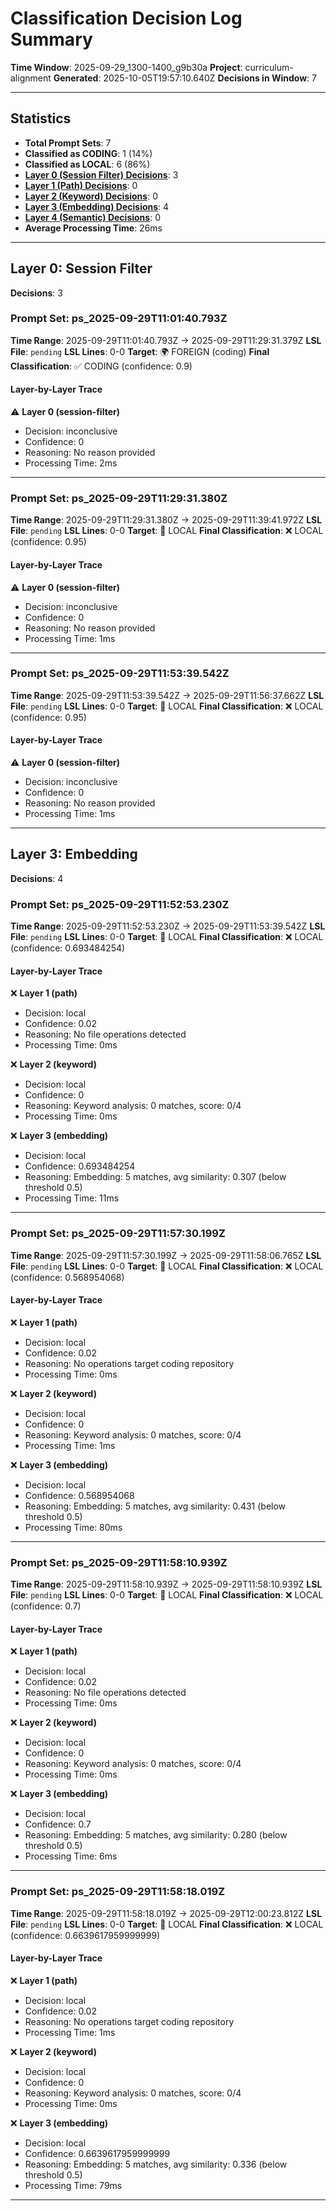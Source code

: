# Classification Decision Log Summary

**Time Window**: 2025-09-29_1300-1400_g9b30a
**Project**: curriculum-alignment
**Generated**: 2025-10-05T19:57:10.640Z
**Decisions in Window**: 7

---

## Statistics

- **Total Prompt Sets**: 7
- **Classified as CODING**: 1 (14%)
- **Classified as LOCAL**: 6 (86%)
- **[Layer 0 (Session Filter) Decisions](#layer-0-session-filter)**: 3
- **[Layer 1 (Path) Decisions](#layer-1-path)**: 0
- **[Layer 2 (Keyword) Decisions](#layer-2-keyword)**: 0
- **[Layer 3 (Embedding) Decisions](#layer-3-embedding)**: 4
- **[Layer 4 (Semantic) Decisions](#layer-4-semantic)**: 0
- **Average Processing Time**: 26ms

---

## Layer 0: Session Filter

**Decisions**: 3

### Prompt Set: ps_2025-09-29T11:01:40.793Z

**Time Range**: 2025-09-29T11:01:40.793Z → 2025-09-29T11:29:31.379Z
**LSL File**: `pending`
**LSL Lines**: 0-0
**Target**: 🌍 FOREIGN (coding)
**Final Classification**: ✅ CODING (confidence: 0.9)

#### Layer-by-Layer Trace

⚠️ **Layer 0 (session-filter)**
- Decision: inconclusive
- Confidence: 0
- Reasoning: No reason provided
- Processing Time: 2ms

---

### Prompt Set: ps_2025-09-29T11:29:31.380Z

**Time Range**: 2025-09-29T11:29:31.380Z → 2025-09-29T11:39:41.972Z
**LSL File**: `pending`
**LSL Lines**: 0-0
**Target**: 📍 LOCAL
**Final Classification**: ❌ LOCAL (confidence: 0.95)

#### Layer-by-Layer Trace

⚠️ **Layer 0 (session-filter)**
- Decision: inconclusive
- Confidence: 0
- Reasoning: No reason provided
- Processing Time: 1ms

---

### Prompt Set: ps_2025-09-29T11:53:39.542Z

**Time Range**: 2025-09-29T11:53:39.542Z → 2025-09-29T11:56:37.662Z
**LSL File**: `pending`
**LSL Lines**: 0-0
**Target**: 📍 LOCAL
**Final Classification**: ❌ LOCAL (confidence: 0.95)

#### Layer-by-Layer Trace

⚠️ **Layer 0 (session-filter)**
- Decision: inconclusive
- Confidence: 0
- Reasoning: No reason provided
- Processing Time: 1ms

---

## Layer 3: Embedding

**Decisions**: 4

### Prompt Set: ps_2025-09-29T11:52:53.230Z

**Time Range**: 2025-09-29T11:52:53.230Z → 2025-09-29T11:53:39.542Z
**LSL File**: `pending`
**LSL Lines**: 0-0
**Target**: 📍 LOCAL
**Final Classification**: ❌ LOCAL (confidence: 0.693484254)

#### Layer-by-Layer Trace

❌ **Layer 1 (path)**
- Decision: local
- Confidence: 0.02
- Reasoning: No file operations detected
- Processing Time: 0ms

❌ **Layer 2 (keyword)**
- Decision: local
- Confidence: 0
- Reasoning: Keyword analysis: 0 matches, score: 0/4
- Processing Time: 0ms

❌ **Layer 3 (embedding)**
- Decision: local
- Confidence: 0.693484254
- Reasoning: Embedding: 5 matches, avg similarity: 0.307 (below threshold 0.5)
- Processing Time: 11ms

---

### Prompt Set: ps_2025-09-29T11:57:30.199Z

**Time Range**: 2025-09-29T11:57:30.199Z → 2025-09-29T11:58:06.765Z
**LSL File**: `pending`
**LSL Lines**: 0-0
**Target**: 📍 LOCAL
**Final Classification**: ❌ LOCAL (confidence: 0.568954068)

#### Layer-by-Layer Trace

❌ **Layer 1 (path)**
- Decision: local
- Confidence: 0.02
- Reasoning: No operations target coding repository
- Processing Time: 0ms

❌ **Layer 2 (keyword)**
- Decision: local
- Confidence: 0
- Reasoning: Keyword analysis: 0 matches, score: 0/4
- Processing Time: 1ms

❌ **Layer 3 (embedding)**
- Decision: local
- Confidence: 0.568954068
- Reasoning: Embedding: 5 matches, avg similarity: 0.431 (below threshold 0.5)
- Processing Time: 80ms

---

### Prompt Set: ps_2025-09-29T11:58:10.939Z

**Time Range**: 2025-09-29T11:58:10.939Z → 2025-09-29T11:58:10.939Z
**LSL File**: `pending`
**LSL Lines**: 0-0
**Target**: 📍 LOCAL
**Final Classification**: ❌ LOCAL (confidence: 0.7)

#### Layer-by-Layer Trace

❌ **Layer 1 (path)**
- Decision: local
- Confidence: 0.02
- Reasoning: No file operations detected
- Processing Time: 0ms

❌ **Layer 2 (keyword)**
- Decision: local
- Confidence: 0
- Reasoning: Keyword analysis: 0 matches, score: 0/4
- Processing Time: 0ms

❌ **Layer 3 (embedding)**
- Decision: local
- Confidence: 0.7
- Reasoning: Embedding: 5 matches, avg similarity: 0.280 (below threshold 0.5)
- Processing Time: 6ms

---

### Prompt Set: ps_2025-09-29T11:58:18.019Z

**Time Range**: 2025-09-29T11:58:18.019Z → 2025-09-29T12:00:23.812Z
**LSL File**: `pending`
**LSL Lines**: 0-0
**Target**: 📍 LOCAL
**Final Classification**: ❌ LOCAL (confidence: 0.6639617959999999)

#### Layer-by-Layer Trace

❌ **Layer 1 (path)**
- Decision: local
- Confidence: 0.02
- Reasoning: No operations target coding repository
- Processing Time: 1ms

❌ **Layer 2 (keyword)**
- Decision: local
- Confidence: 0
- Reasoning: Keyword analysis: 0 matches, score: 0/4
- Processing Time: 0ms

❌ **Layer 3 (embedding)**
- Decision: local
- Confidence: 0.6639617959999999
- Reasoning: Embedding: 5 matches, avg similarity: 0.336 (below threshold 0.5)
- Processing Time: 79ms

---

